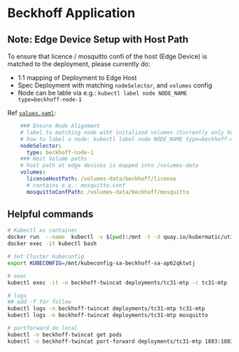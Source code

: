 # Beckhoff Application

## Note: Edge Device Setup with Host Path

To ensure that licence / mosquitto confi of the host (Edge Device) is matched to the deployment, please currently do:

- 1:1 mapping of Deployment to Edge Host
- Spec Deployment with matching `nodeSelector`, and `volumes` config
- Node can be lable via e.g.: `kubectl label node NODE_NAME type=beckhoff-node-1`

Ref [`values.yaml`](./helm/values.yaml):
```yaml
    ### Ensure Node Alignment
    # label to matching node wiht initalized volumes (Currently only hostpath storage available)
    # how to label a node: kubectl label node NODE_NAME type=beckhoff-node-1
    nodeSelector:
      type: beckhoff-node-1
    ### Host Volume paths
    # host path at edge devices is mapped into /volumes-data
    volumes:
      licenseHostPath: /volumes-data/beckhoff/license
      # contains e.g.: mosquitto.conf
      mosquittoConfPath: /volumes-data/beckhoff/mosquitto

```
## Helpful commands

```bash
# Kubectl as container
docker run  --name  kubectl -v $(pwd):/mnt -t -d quay.io/kubermatic/util:2.5.1
docker exec -it kubectl bash

# Set Cluster kubeconfig
export KUBECONFIG=/mnt/kubeconfig-sa-beckhoff-sa-ap62qktwtj

# exec
kubectl exec -it -n beckhoff-twincat deployments/tc31-mtp -c tc31-mtp -- bash

# logs
## add -f for follow
kubectl logs -n beckhoff-twincat deployments/tc31-mtp tc31-mtp
kubectl logs -n beckhoff-twincat deployments/tc31-mtp mosquitto 

# portforward do local
kubectl -n beckhoff-twincat get pods
kubectl -n beckhoff-twincat port-forward deployments/tc31-mtp 1883:1883
```

